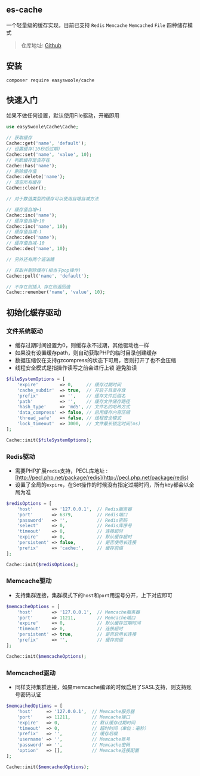 
es-cache
------

一个轻量级的缓存实现，目前已支持 `Redis` `Memcache` `Memcached` `File` 四种储存模式

> 仓库地址: [Github](https://github.com/easy-swoole/cache)

安装
------

```
composer require easyswoole/cache
```

快速入门
------

如果不做任何设置，默认使用File驱动，开箱即用

```php
use easySwoole\Cache\Cache;

// 获取缓存
Cache::get('name', 'default');
// 设置缓存(10秒后过期)
Cache::set('name', 'value', 10);
// 判断缓存是否存在
Cache::has('name');
// 删除缓存值
Cache::delete('name');
// 清空所有缓存
Cache::clear();

// 对于数值类型的缓存可以使用自增自减方法

// 缓存值自增+1
Cache::inc('name');
// 缓存值自增+10
Cache::inc('name', 10);
// 缓存值自减-1
Cache::dec('name');
// 缓存值自减-10
Cache::dec('name', 10);

// 另外还有两个语法糖

// 获取并删除缓存(相当于pop操作)
Cache::pull('name', 'default');

// 不存在则插入 存在则返回值
Cache::remember('name', 'value', 10);
```

初始化缓存驱动
------

### 文件系统驱动

- 缓存过期时间设置为0，则缓存永不过期，其他驱动也一样
- 如果没有设置缓存path，则自动获取PHP的临时目录创建缓存
- 数据压缩仅在支持gzcompress的状态下可用，否则打开了也不会压缩
- 线程安全模式是指操作读写之前会进行上锁 避免脏读

```php
$fileSystemOptions = [
    'expire'        => 0,     // 缓存过期时间
    'cache_subdir'  => true,  // 开启子目录存放
    'prefix'        => '',    // 缓存文件后缀名
    'path'          => '',    // 缓存文件储存路径
    'hash_type'     => 'md5', // 文件名的哈希方式
    'data_compress' => false, // 启用缓存内容压缩
    'thread_safe'   => false, // 线程安全模式
    'lock_timeout'  => 3000,  // 文件最长锁定时间(ms)
];

Cache::init($fileSystemOptions);
```

### Redis驱动

- 需要PHP扩展`redis`支持，PECL库地址 : [http://pecl.php.net/package/redis](http://pecl.php.net/package/redis)
- 设置了全局的`expire`，在Set操作的时候没有指定过期时间，所有key都会以全局为准

```php
$redisOptions = [
    'host'       => '127.0.0.1',  // Redis服务器
    'port'       => 6379,         // Redis端口
    'password'   => '',           // Redis密码
    'select'     => 0,            // Redis库序号
    'timeout'    => 0,            // 连接超时
    'expire'     => 0,            // 默认缓存超时
    'persistent' => false,        // 是否使用长连接
    'prefix'     => 'cache:',     // 缓存前缀
];

Cache::init($redisOptions);
```

### Memcache驱动

- 支持集群连接，集群模式下的`host`和`port`用逗号分开，上下对应即可

```php
$memcacheOptions = [
    'host'       => '127.0.0.1',  // Memcache服务器
    'port'       => 11211,        // Memcache端口
    'expire'     => 0,            // 默认缓存过期时间
    'timeout'    => 0,            // 连接超时
    'persistent' => true,         // 是否启用长连接
    'prefix'     => '',           // 缓存前缀
];

Cache::init($memcacheOptions);
```

### Memcached驱动

- 同样支持集群连接，如果memcache编译的时候启用了SASL支持，则支持账号密码认证

```php
$memcachedOptions = [
    'host'     => '127.0.0.1',  // Memcache服务器
    'port'     => 11211,        // Memcache端口
    'expire'   => 0,            // 默认缓存过期时间
    'timeout'  => 0,            // 超时时间（单位：毫秒）
    'prefix'   => '',           // 缓存后缀
    'username' => '',           // Memcache账号
    'password' => '',           // Memcache密码
    'option'   => [],           // Memcache连接配置
];

Cache::init($memcachedOptions);
```